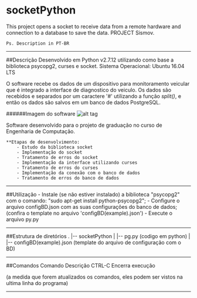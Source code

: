 # socketPython
This project opens a socket to receive data from a remote hardware and connection to a database to save the data. PROJECT Sismov. 

    Ps. Description in PT-BR
------------------------------------------------------------------------
##Descrição
Desenvolvido em Python v2.7.12 utilizando como base a biblioteca psycopg2, curses e socket.
Sistema Operacional: Ubuntu 16.04 LTS 

O software recebe os dados de um dispositivo para monitoramento veicular que é integrado a interface de diagnostico do veiculo. Os dados são recebidos e separados por um caractere '#' utilizando a função _split()_, e então os dados são salvos em um banco de dados PostgreSQL.  

######Imagem do software 
![alt tag](https://cloud.githubusercontent.com/assets/15522193/18116163/67d47fc0-6f13-11e6-9593-f91dd9bb03bc.png)

Software desenvolvido para o projeto de graduação no curso de Engenharia de Computação.

	**Etapas de desenvolvimento:
		- Estudo da biblioteca socket
		- Implementação do socket
		- Tratamento de erros do socket
		- Implementação da interface utilizando curses
		- Tratamento de erros do curses
		- Implementação da conexão com o banco de dados
		- Tratamento de erros do banco de dados
        
------------------------------------------------------------------------	
##Utilização
        - Instale (se não estiver instalado) a biblioteca "psycopg2" com o comando: "sudo apt-get install python-psycopg2";
        - Configure o arquivo configBD.json com as suas configurações do banco de dados;
        	(confira o template no arquivo 'configBD(example).json')
        - Execute o arquivo py.py
        
------------------------------------------------------------------------		
##Estrutura de diretórios
	.
	|-- socketPython
	|	|-- pg.py (codigo em python)
	|	|-- configBD(example).json (template do arquivo de configuração com o BD)
	
------------------------------------------------------------------------
##Comandos
	Comando			Descrição
    CTRL-C          Encerra execução

(a medida que forem atualizados os comandos, eles podem ser vistos na ultima linha do programa)

-------------------------------------------------------------------------
